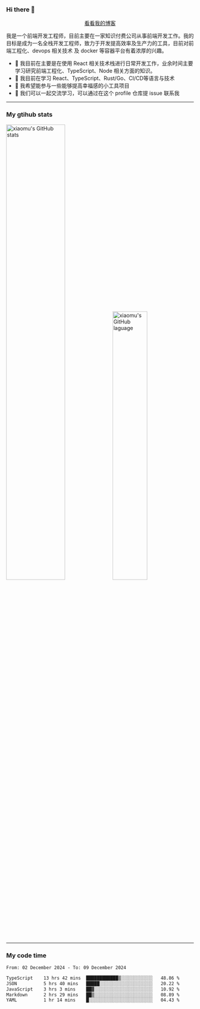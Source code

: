 ### Hi there 👋

<p align="center">
  <a href="https://blog.realjacket.fun">看看我的博客</a>
</p>

我是一个前端开发工程师，目前主要在一家知识付费公司从事前端开发工作。我的目标是成为一名全栈开发工程师，致力于开发提高效率及生产力的工具，目前对前端工程化、devops 相关技术 及 docker 等容器平台有着浓厚的兴趣。

- 🔭 我目前在主要是在使用 React 相关技术栈进行日常开发工作，业余时间主要学习研究前端工程化、TypeScript、Node 相关方面的知识。
- 🌱 我目前在学习 React、TypeScript、Rust/Go、CI/CD等语言与技术
- 👯 我希望能参与一些能够提高幸福感的小工具项目
- 💬 我们可以一起交流学习，可以通过在这个 profile 仓库提 issue 联系我

***

### My gtihub stats

<a><img src="https://github-readme-stats-git-masterrstaa-rickstaa.vercel.app/api?username=real-jacket&&show_icons=true" title="xiaomu's GitHub stats" alt="xiaomu's GitHub stats" style="width:56%;"/></a>
<a><img src="https://github-readme-stats-git-masterrstaa-rickstaa.vercel.app/api/top-langs/?username=real-jacket&layout=compact" title="xiaomu's GitHub laguage" alt="xiaomu's GitHub laguage" style="width:43%;"/><a/>

***

### My code time

<!--START_SECTION:waka-->

```txt
From: 02 December 2024 - To: 09 December 2024

TypeScript    13 hrs 42 mins  ████████████▒░░░░░░░░░░░░   48.86 %
JSON          5 hrs 40 mins   █████░░░░░░░░░░░░░░░░░░░░   20.22 %
JavaScript    3 hrs 3 mins    ██▓░░░░░░░░░░░░░░░░░░░░░░   10.92 %
Markdown      2 hrs 29 mins   ██▒░░░░░░░░░░░░░░░░░░░░░░   08.89 %
YAML          1 hr 14 mins    █░░░░░░░░░░░░░░░░░░░░░░░░   04.43 %
```

<!--END_SECTION:waka-->
